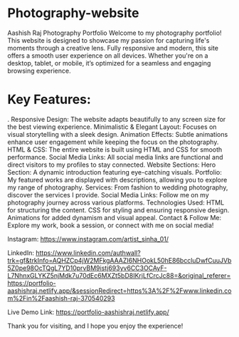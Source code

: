 # Photography-website
Aashish Raj Photography Portfolio
Welcome to my photography portfolio! This website is designed to showcase my passion for capturing life's moments through a creative lens.
Fully responsive and modern, this site offers a smooth user experience on all devices. Whether you're on a desktop, tablet, 
or mobile, it’s optimized for a seamless and engaging browsing experience.


# Key Features:
. Responsive Design: The website adapts beautifully to any screen size for the best viewing experience.
Minimalistic & Elegant Layout: Focuses on visual storytelling with a sleek design.
Animation Effects: Subtle animations enhance user engagement while keeping the focus on the photography.
HTML & CSS: The entire website is built using HTML and CSS for smooth performance.
Social Media Links: All social media links are functional and direct visitors to my profiles to stay connected.
Website Sections:
Hero Section: A dynamic introduction featuring eye-catching visuals.
Portfolio: My featured works are displayed with descriptions, allowing you to explore my range of photography.
Services: From fashion to wedding photography, discover the services I provide.
Social Media Links: Follow me on my photography journey across various platforms.
Technologies Used:
HTML for structuring the content.
CSS for styling and ensuring responsive design.
Animations for added dynamism and visual appeal.
Contact & Follow Me:
Explore my work, book a session, or connect with me on social media!

Instagram: https://www.instagram.com/artist_sinha_01/


LinkedIn: https://www.linkedin.com/authwall?trk=gf&trkInfo=AQHZCp4jW2MFkgAAAZI6NHOokL50hE86bccluDwfCuuJVb5Z0pe98OcTQgL7YD10prvBM9istj693yv6CC3OCAyF-L7NhnxGLYKZ5njMdk7u70dEc6MXZt5bD8IKrjLfCrcJc88=&original_referer=https://portfolio-aashishraj.netlify.app/&sessionRedirect=https%3A%2F%2Fwww.linkedin.com%2Fin%2Faashish-raj-370540293







Live Demo Link: https://portfolio-aashishraj.netlify.app/

Thank you for visiting, and I hope you enjoy the experience!

